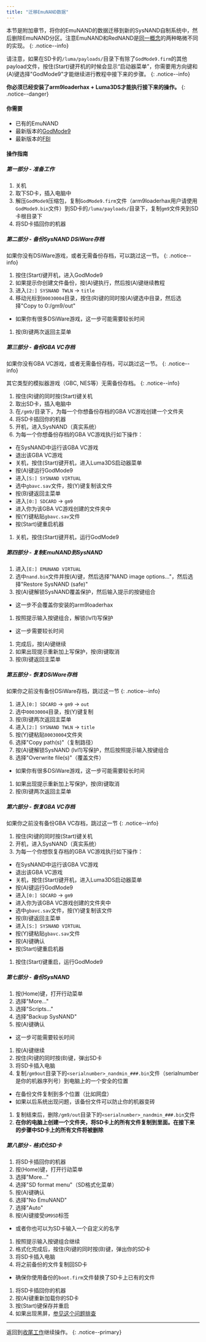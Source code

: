 ```yaml
---
title: "迁移EmuNAND数据"
---
```


本节是附加章节，将你的EmuNAND的数据迁移到新的SysNAND自制系统中，然后删除EmuNAND分区。注意EmuNAND和RedNAND是[同一概念](http://3dbrew.org/wiki/NAND_Redirection)的两种略微不同的实现。
{: .notice--info}

请注意，如果在SD卡的`/luma/payloads/`目录下有除了`GodMode9.firm`的其他payload文件，按住(Start)键开机的时候会显示“启动器菜单”，你需要用方向键和(A)键选择"GodMode9"才能继续进行教程中接下来的步骤。
{: .notice--info}

**你必须已经安装了arm9loaderhax + Luma3DS才能执行接下来的操作。**
{: .notice--danger}

#### 你需要

* 已有的EmuNAND
* 最新版本的[GodMode9](https://github.com/d0k3/GodMode9/releases/latest)
* 最新版本的[FBI](https://github.com/Steveice10/FBI/releases/latest)

#### 操作指南

##### 第一部分 - 准备工作

1. 关机
1. 取下SD卡，插入电脑中
1. 解压`GodMode9`压缩包，复制`GodMode9.firm`文件（arm9loaderhax用户请使用`GodMode9.bin`文件）到SD卡的`/luma/payloads/`目录下，复制`gm9`文件夹到SD卡根目录下
1. 将SD卡插回你的机器

##### 第二部分 - 备份SysNAND DSiWare存档

如果你没有DSiWare游戏，或者无需备份存档，可以跳过这一节。
{: .notice--info}

1. 按住(Start)键开机，进入GodMode9
1. 如果提示你创建文件备份，按(A)键执行，然后按(A)键继续教程
1. 进入`[2:] SYSNAND TWLN` -> `title`
1. 移动光标到`00030004`目录，按住(R)键的同时按(A)键选中目录，然后选择"Copy to 0:/gm9/out"
  + 如果你有很多DSiWare游戏，这一步可能需要较长时间
1. 按(B)键两次返回主菜单

##### 第三部分 - 备份GBA VC存档

如果你没有GBA VC游戏，或者无需备份存档，可以跳过这一节。
{: .notice--info}

其它类型的模拟器游戏（GBC, NES等）无需备份存档。
{: .notice--info}

1. 按住(R)键的同时按(Start)键关机
1. 取出SD卡，插入电脑中
1. 在`/gm9/`目录下，为每一个你想备份存档的GBA VC游戏创建一个文件夹
1. 将SD卡插回你的机器
1. 开机，进入SysNAND（真实系统）
1. 为每一个你想备份存档的GBA VC游戏执行如下操作：
  + 在SysNAND中运行该GBA VC游戏
  + 退出该GBA VC游戏
  + 关机，按住(Start)键开机，进入Luma3DS启动器菜单
  + 按(A)键运行GodMode9
  + 进入`[S:] SYSNAND VIRTUAL`
  + 选中`gbavc.sav`文件，按(Y)键复制该文件
  + 按(B)键返回主菜单
  + 进入`[0:] SDCARD` -> `gm9`
  + 进入你为该GBA VC游戏创建的文件夹中
  + 按(Y)键粘贴`gbavc.sav`文件
  + 按(Start)键重启机器
1. 关机，按住(Start)键开机，运行GodMode9

##### 第四部分 - 复制EmuNAND到SysNAND

1. 进入`[E:] EMUNAND VIRTUAL`
1. 选中`nand.bin`文件并按(A)键，然后选择"NAND image options..."，然后选择"Restore SysNAND (safe)"
1. 按(A)键解锁SysNAND覆盖保护，然后输入提示的按键组合
  + 这一步不会覆盖你安装的arm9loaderhax
1. 按照提示输入按键组合，解锁(lvl1)写保护
  + 这一步需要较长时间
1. 完成后，按(A)键继续
1. 如果出现提示重新加上写保护，按(B)键取消
1. 按(B)键返回主菜单

##### 第五部分 - 恢复DSiWare存档

如果你之前没有备份DSiWare存档，跳过这一节
{: .notice--info}

1. 进入`[0:] SDCARD` -> `gm9` -> `out`
1. 选中`00030004`目录，按(Y)键复制
1. 按(B)键两次返回主菜单
1. 进入`[2:] SYSNAND TWLN` -> `title`
1. 按(Y)键粘贴`00030004`文件夹
1. 选择"Copy path(s)"（复制路径）
1. 按(A)键解锁SysNAND (lvl1)写保护，然后按照提示输入按键组合
1. 选择"Overwrite file(s)"（覆盖文件）
  + 如果你有很多DSiWare游戏，这一步可能需要较长时间
1. 如果出现提示重新加上写保护，按(B)键取消
1. 按(B)键两次返回主菜单

##### 第六部分 - 恢复GBA VC存档

如果你之前没有备份GBA VC存档，跳过这一节
{: .notice--info}

1. 按住(R)键的同时按(Start)键关机
1. 开机，进入SysNAND（真实系统）
1. 为每一个你想恢复存档的GBA VC游戏执行如下操作：
  + 在SysNAND中运行该GBA VC游戏
  + 退出该GBA VC游戏
  + 关机，按住(Start)键开机，进入Luma3DS启动器菜单
  + 按(A)键运行GodMode9
  + 进入`[0:] SDCARD` -> `gm9`
  + 进入你为该GBA VC游戏创建的文件夹中
  + 选中`gbavc.sav`文件，按(Y)键复制该文件
  + 按(B)键返回主菜单
  + 进入`[S:] SYSNAND VIRTUAL`
  + 按(Y)键粘贴`gbavc.sav`文件
  + 按(A)键确认
  + 按(Start)键重启机器
1. 按住(Start)键重启，运行GodMode9

##### 第七部分 - 备份SysNAND

1. 按(Home)键，打开行动菜单
1. 选择"More..."
1. 选择"Scripts..."
1. 选择"Backup SysNAND"
1. 按(A)键确认
  + 这一步可能需要较长时间
1. 按(A)键继续
1. 按住(R)键的同时按(B)键，弹出SD卡
1. 将SD卡插入电脑
1. 复制`/gm9out`目录下的`<serialnumber>_nandmin_###.bin`文件（serialnumber是你的机器序列号）到电脑上的一个安全的位置
  + 在备份文件复制到多个位置（比如网盘）
  + 如果以后系统出现问题，该备份文件可以防止你的机器变砖
1. 复制结束后，删除`/gm9/out`目录下的`<serialnumber>_nandmin_###.bin`文件
1. **在你的电脑上创建一个文件夹，将SD卡上的所有文件复制到里面。在接下来的步骤中SD卡上的所有文件将被删除**

##### 第八部分 - 格式化SD卡

1. 将SD卡插回你的机器
1. 按(Home)键，打开行动菜单
1. 选择"More..."
1. 选择"SD format menu"（SD格式化菜单）
1. 按(A)键确认
1. 选择"No EmuNAND"
1. 选择"Auto"
1. 按(A)键接受`GM9SD`标签
  + 或者你也可以为SD卡输入一个自定义的名字
1. 按照提示输入按键组合继续
1. 格式化完成后，按住(R)键的同时按(B)键，弹出你的SD卡
1. 将SD卡插入电脑
1. 将之前备份的文件复制回SD卡
  + 确保你使用备份的`boot.firm`文件替换了SD卡上已有的文件
1. 将SD卡插回你的机器
1. 按(A)键重新加载你的SD卡
1. 按(Start)键保存并重启
1. 如果出现黑屏，[参见这个问题排查](troubleshooting#ts_sys_down)

---

返回到[收尾工作](finalizing-setup)继续操作。
{: .notice--primary}
